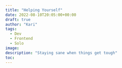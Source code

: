 ```yaml
---
title: "Helping Yourself"
date: 2022-08-10T20:05:00+00:00
draft: true
author: "Kari"
tags:
  - Dev
  - Frontend
  - Solo
image: 
description: "Staying sane when things get tough"
toc: 
---
```

